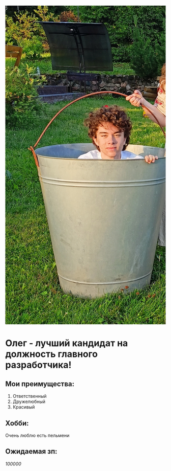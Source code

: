 ![alt text](IMG_20230702_132908.jpg)
# Олег - лучший кандидат на должность главного разработчика! #
## Мои преимущества: ##
1. Ответственный
2. Дружелюбный
3. Красивый

## Хобби: ##
Очень люблю есть пельмени

## Ожидаемая зп: ##
_100000_